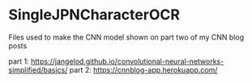 # SingleJPNCharacterOCR

Files used to make the CNN model shown on part two of my CNN blog posts

part 1: https://jangelod.github.io/convolutional-neural-networks-simplified/basics/
part 2: https://cnnblog-app.herokuapp.com/
